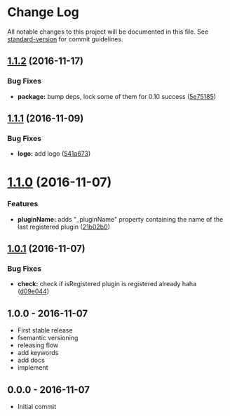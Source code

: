 # Change Log

All notable changes to this project will be documented in this file. See [standard-version](https://github.com/conventional-changelog/standard-version) for commit guidelines.

<a name="1.1.2"></a>
## [1.1.2](https://github.com/node-minibase/minibase-is-registered/compare/v1.1.1...v1.1.2) (2016-11-17)


### Bug Fixes

* **package:** bump deps, lock some of them for 0.10 success ([5e75185](https://github.com/node-minibase/minibase-is-registered/commit/5e75185))



<a name="1.1.1"></a>
## [1.1.1](https://github.com/node-minibase/minibase-is-registered/compare/v1.1.0...v1.1.1) (2016-11-09)


### Bug Fixes

* **logo:** add logo ([541a673](https://github.com/node-minibase/minibase-is-registered/commit/541a673))



<a name="1.1.0"></a>
# [1.1.0](https://github.com/node-minibase/minibase-is-registered/compare/v1.0.1...v1.1.0) (2016-11-07)


### Features

* **pluginName:** adds "_pluginName" property containing the name of the last registered plugin ([21b02b0](https://github.com/node-minibase/minibase-is-registered/commit/21b02b0))



<a name="1.0.1"></a>
## [1.0.1](https://github.com/node-minibase/minibase-is-registered/compare/v1.0.0...v1.0.1) (2016-11-07)


### Bug Fixes

* **check:** check if isRegistered plugin is registered already haha ([d09e044](https://github.com/node-minibase/minibase-is-registered/commit/d09e044))





## 1.0.0 - 2016-11-07
- First stable release
- fsemantic versioning
- releasing flow
- add keywords
- add docs
- implement

## 0.0.0 - 2016-11-07
- Initial commit